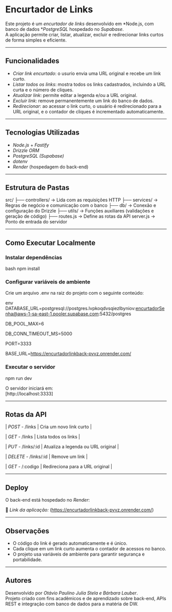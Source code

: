 # Encurtador de Links

Este projeto é um *encurtador de links* desenvolvido em *Node.js, com banco de dados **PostgreSQL* hospedado no *Supabase*.  
A aplicação permite criar, listar, atualizar, excluir e redirecionar links curtos de forma simples e eficiente.

---

## Funcionalidades

- *Criar link encurtado*: o usurio envia uma URL original e recebe um link curto.  
- *Listar todos os links*: mostra todos os links cadastrados, incluindo a URL curta e o número de cliques.  
- *Atualizar link*: permite editar a legenda e/ou a URL original.  
- *Excluir link*: remove permanentemente um link do banco de dados.  
- *Redirecionar*: ao acessar o link curto, o usuário é redirecionado para a URL original, e o contador de cliques é incrementado automaticamente.

---

## Tecnologias Utilizadas

- *Node.js* + *Fastify*
- *Drizzle ORM*
- *PostgreSQL (Supabase)*
- *dotenv*
- *Render* (hospedagem do back-end)

---

## Estrutura de Pastas


src/
 ├── controllers/      → Lida com as requisições HTTP
 ├── services/         → Regras de negócio e comunicação com o banco
 ├── db/               → Conexão e configuração do Drizzle
 ├── utils/            → Funções auxiliares (validações e geração de código)
 ├── routes.js         → Define as rotas da API
server.js              → Ponto de entrada do servidor


---

## Como Executar Localmente

### Instalar dependências

bash
npm install


### Configurar variáveis de ambiente

Crie um arquivo .env na raiz do projeto com o seguinte conteúdo:

env
DATABASE_URL=postgresql://postgres.lvpkoqdvsqiezlbyniov:encurtadorSenha@aws-1-sa-east-1.pooler.supabase.com:5432/postgres

DB_POOL_MAX=6

DB_CONN_TIMEOUT_MS=5000

PORT=3333

BASE_URL=https://encurtadorlinkback-pvvz.onrender.com/

### Executar o servidor

npm run dev


O servidor iniciará em:  
[http://localhost:3333]

---

## Rotas da API

| *POST* - /links | Cria um novo link curto |

| *GET* - /links | Lista todos os links |

| *PUT* - /links/:id | Atualiza a legenda ou URL original |

| *DELETE* - /links/:id | Remove um link |

| *GET* - /:codigo | Redireciona para a URL original |

---

## Deploy

O back-end está hospedado no *Render*:

🔗 *Link da aplicação:* (https://encurtadorlinkback-pvvz.onrender.com/)

---

## Observações

- O código do link é gerado automaticamente e é único.  
- Cada clique em um link curto aumenta o contador de acessos no banco.  
- O projeto usa variáveis de ambiente para garantir segurança e portabilidade.

---

## Autores

Desenvolvido por *Otávio Paulino Julia Stela e Bárbara Lauber*.  
Projeto criado com fins acadêmicos e de aprendizado sobre back-end, APIs REST e integração com banco de dados para a matéria de DW.